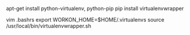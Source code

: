 
apt-get install python-virtualenv, python-pip
pip install virtualenvwrapper


vim .bashrs 
 export WORKON_HOME=$HOME/.virtualenvs
 source /usr/local/bin/virtualenvwrapper.sh
 
 
